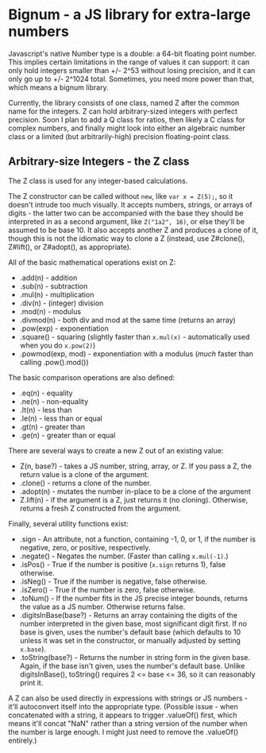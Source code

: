 Bignum - a JS library for extra-large numbers
=============================================

Javascript's native Number type is a double: a 64-bit floating point number.  This implies certain limitations in the range of values it can support: it can only hold integers smaller than +/- 2^53 without losing precision, and it can only go up to +/- 2^1024 total.  Sometimes, you need more power than that, which means a bignum library.

Currently, the library consists of one class, named Z after the common name for the integers.  Z can hold arbitrary-sized integers with perfect precision.  Soon I plan to add a Q class for ratios, then likely a C class for complex numbers, and finally might look into either an algebraic number class or a limited (but arbitrarily-high) precision floating-point class.

Arbitrary-size Integers - the Z class
-------------------------------------

The Z class is used for any integer-based calculations.

The Z constructor can be called without `new`, like `var x = Z(5);`, so it doesn't intrude too much visually.  It accepts numbers, strings, or arrays of digits - the latter two can be accompanied with the base they should be interpreted in as a second argument, like `Z("1a2", 16)`, or else they'll be assumed to be base 10.  It also accepts another Z and produces a clone of it, though this is not the idiomatic way to clone a Z (instead, use Z#clone(), Z#lift(), or Z#adopt(), as appropriate).

All of the basic mathematical operations exist on Z:

* .add(n) - addition
* .sub(n) - subtraction
* .mul(n) - multiplication
* .div(n) - (integer) division
* .mod(n) - modulus
* .divmod(n) - both div and mod at the same time (returns an array)
* .pow(exp) - exponentiation
* .square() - squaring (slightly faster than `x.mul(x)` - automatically used when you do `x.pow(2)`)
* .powmod(exp, mod) - exponentiation with a modulus (*much* faster than calling .pow().mod())

The basic comparison operations are also defined:

* .eq(n) - equality
* .ne(n) - non-equality
* .lt(n) - less than
* .le(n) - less than or equal
* .gt(n) - greater than
* .ge(n) - greater than or equal

There are several ways to create a new Z out of an existing value:

* Z(n, base?) - takes a JS number, string, array, or Z.  If you pass a Z, the return value is a clone of the argument.
* .clone() - returns a clone of the number.
* .adopt(n) - mutates the number in-place to be a clone of the argument
* Z.lift(n) - if the argument is a Z, just returns it (no cloning).  Otherwise, returns a fresh Z constructed from the argument.

Finally, several utility functions exist:

* .sign - An attribute, not a function, containing -1, 0, or 1, if the number is negative, zero, or positive, respectively.
* .negate() - Negates the number. (Faster than calling `x.mul(-1)`.)
* .isPos() - True if the number is positive (`x.sign` returns 1), false otherwise.
* .isNeg() - True if the number is negative, false otherwise.
* .isZero() - True if the number is zero, false otherwise.
* .toNum() - If the number fits in the JS precise integer bounds, returns the value as a JS number.  Otherwise returns false.
* .digitsInBase(base?) - Returns an array containing the digits of the number interpreted in the given base, most significant digit first.  If no base is given, uses the number's default base (which defaults to 10 unless it was set in the constructor, or manually adjusted by setting `x.base`).
* .toString(base?) - Returns the number in string form in the given base.  Again, if the base isn't given, uses the number's default base.  Unlike digitsInBase(), toString() requires 2 <= base <= 36, so it can reasonably print it.

A Z can also be used directly in expressions with strings or JS numbers - it'll autoconvert itself into the appropriate type.  (Possible issue - when concatenated with a string, it appears to trigger .valueOf() first, which means it'll concat "NaN" rather than a string version of the number when the number is large enough.  I might just need to remove the .valueOf() entirely.)